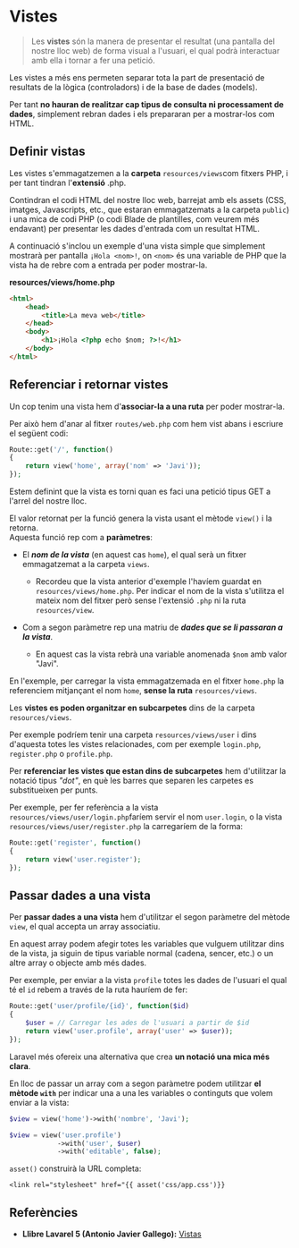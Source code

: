 # Vistes

> Les **vistes** són la manera de presentar el resultat (una pantalla del nostre lloc web) de forma visual a l'usuari, el qual podrà interactuar amb ella i tornar a fer una petició. 

Les vistes a més ens permeten separar tota la part de presentació de resultats de la lògica (controladors) i de la base de dades (models). 

Per tant **no hauran de realitzar cap tipus de consulta ni processament de dades**, simplement rebran dades i els prepararan per a mostrar-los com HTML.

## Definir vistas

Les vistes s'emmagatzemen a la **carpeta** `resources/views`com fitxers PHP, i per tant tindran l'**extensió** .php. 

Contindran el codi HTML del nostre lloc web, barrejat amb els assets (CSS, imatges, Javascripts, etc., que estaran emmagatzemats a la carpeta `public`) i una mica de codi PHP (o codi Blade de plantilles, com veurem més endavant) per presentar les dades d'entrada com un resultat HTML.

A continuació s'inclou un exemple d'una vista simple que simplement mostrarà per pantalla `¡Hola <nom>!`, on `<nom>` és una variable de PHP que la vista ha de rebre com a entrada per poder mostrar-la.

**resources/views/home.php**
```html
<html>
    <head>
        <title>La meva web</title>
    </head>
    <body>
        <h1>¡Hola <?php echo $nom; ?>!</h1>
    </body>
</html>
```

## Referenciar i retornar vistes

Un cop tenim una vista hem d'**associar-la a una ruta** per poder mostrar-la. 

Per això hem d'anar al fitxer `routes/web.php` com hem vist abans i escriure el següent codi:

```php
Route::get('/', function()
{
    return view('home', array('nom' => 'Javi'));
});
```


Estem definint que la vista es torni quan es faci una petició tipus GET a l'arrel del nostre lloc. 

El valor retornat per la funció genera la vista usant el mètode `view()` i la retorna.  
Aquesta funció rep com a **paràmetres**:

* El **_nom de la vista_** (en aquest cas `home`), el qual serà un fitxer emmagatzemat a la carpeta `views`.
  * Recordeu que la vista anterior d'exemple l'havíem guardat en `resources/views/home.php`. Per indicar el nom de la vista s'utilitza el mateix nom del fitxer però sense l'extensió `.php` ni la ruta `resources/view`.


* Com a segon paràmetre rep una matriu de **_dades que se li passaran a la vista_**. 
  * En aquest cas la vista rebrà una variable anomenada `$nom` amb valor "Javi".

En l'exemple, per carregar la vista emmagatzemada en el fitxer `home.php` la referenciem mitjançant el nom `home`, **sense la ruta** `resources/views`.

Les **vistes es poden organitzar en subcarpetes** dins de la carpeta `resources/views`.

Per exemple podríem tenir una carpeta `resources/views/user` i dins d'aquesta totes les vistes relacionades, com per exemple `login.php`, `register.php` o `profile.php`. 

Per **referenciar les vistes que estan dins de subcarpetes** hem d'utilitzar la notació tipus _"dot"_, en què les barres que separen les carpetes es substitueixen per punts. 

Per exemple, per fer referència a la vista `resources/views/user/login.php`faríem servir el nom `user.login`, o la vista `resources/views/user/register.php` la carregaríem de la forma:

```php
Route::get('register', function()
{
    return view('user.register');
});
```

## Passar dades a una vista

Per **passar dades a una vista** hem d'utilitzar el segon paràmetre del mètode `view`, el qual accepta un array associatiu. 

En aquest array podem afegir totes les variables que vulguem utilitzar dins de la vista, ja siguin de tipus variable normal (cadena, sencer, etc.) o un altre array o objecte amb més dades. 

Per exemple, per enviar a la vista `profile` totes les dades de l'usuari el qual té el `id` rebem a través de la ruta hauríem de fer:

```php
Route::get('user/profile/{id}', function($id)
{
    $user = // Carregar les ades de l'usuari a partir de $id
    return view('user.profile', array('user' => $user));
});
```

Laravel més ofereix una alternativa que crea **un notació una mica més clara**. 

En lloc de passar un array com a segon paràmetre podem utilitzar **el mètode `with`** per indicar una a una les variables o continguts que volem enviar a la vista:

```php
$view = view('home')->with('nombre', 'Javi');

$view = view('user.profile')
            ->with('user', $user)
            ->with('editable', false);

```




`asset()` construirà la URL completa:

`<link rel="stylesheet" href="{{ asset('css/app.css')}}`

## Referències

* **Llibre Lavarel 5 (Antonio Javier Gallego):** [Vistas](https://ajgallego.gitbooks.io/laravel-5/content/capitulo_1_vistas.html)

